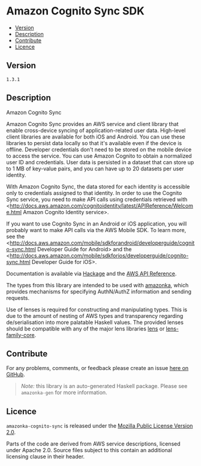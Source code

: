 # Amazon Cognito Sync SDK

* [Version](#version)
* [Description](#description)
* [Contribute](#contribute)
* [Licence](#licence)


## Version

`1.3.1`


## Description

Amazon Cognito Sync

Amazon Cognito Sync provides an AWS service and client library that
enable cross-device syncing of application-related user data. High-level
client libraries are available for both iOS and Android. You can use
these libraries to persist data locally so that it\'s available even if
the device is offline. Developer credentials don\'t need to be stored on
the mobile device to access the service. You can use Amazon Cognito to
obtain a normalized user ID and credentials. User data is persisted in a
dataset that can store up to 1 MB of key-value pairs, and you can have
up to 20 datasets per user identity.

With Amazon Cognito Sync, the data stored for each identity is
accessible only to credentials assigned to that identity. In order to
use the Cognito Sync service, you need to make API calls using
credentials retrieved with
<http://docs.aws.amazon.com/cognitoidentity/latest/APIReference/Welcome.html Amazon Cognito Identity service>.

If you want to use Cognito Sync in an Android or iOS application, you
will probably want to make API calls via the AWS Mobile SDK. To learn
more, see the
<http://docs.aws.amazon.com/mobile/sdkforandroid/developerguide/cognito-sync.html Developer Guide for Android>
and the
<http://docs.aws.amazon.com/mobile/sdkforios/developerguide/cognito-sync.html Developer Guide for iOS>.

Documentation is available via [Hackage](http://hackage.haskell.org/package/amazonka-cognito-sync)
and the [AWS API Reference](http://docs.aws.amazon.com/cognitosync/latest/APIReference/Welcome.html).

The types from this library are intended to be used with [amazonka](http://hackage.haskell.org/package/amazonka),
which provides mechanisms for specifying AuthN/AuthZ information and sending requests.

Use of lenses is required for constructing and manipulating types.
This is due to the amount of nesting of AWS types and transparency regarding
de/serialisation into more palatable Haskell values.
The provided lenses should be compatible with any of the major lens libraries
[lens](http://hackage.haskell.org/package/lens) or [lens-family-core](http://hackage.haskell.org/package/lens-family-core).

## Contribute

For any problems, comments, or feedback please create an issue [here on GitHub](https://github.com/brendanhay/amazonka/issues).

> _Note:_ this library is an auto-generated Haskell package. Please see `amazonka-gen` for more information.


## Licence

`amazonka-cognito-sync` is released under the [Mozilla Public License Version 2.0](http://www.mozilla.org/MPL/).

Parts of the code are derived from AWS service descriptions, licensed under Apache 2.0.
Source files subject to this contain an additional licensing clause in their header.
